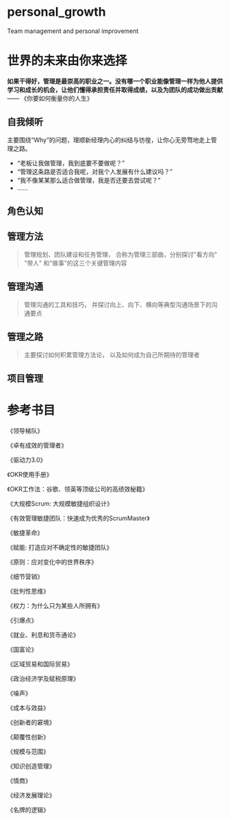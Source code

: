 <!--
 * @Author: your name
 * @Date: 2021-11-23 11:07:09
 * @LastEditTime: 2022-06-09 13:50:52
 * @LastEditors: zhaokang zhaokang1@xiaomi.com
 * @Description: 打开koroFileHeader查看配置 进行设置: https://github.com/OBKoro1/koro1FileHeader/wiki/%E9%85%8D%E7%BD%AE
 * @FilePath: /personal_growth/README.md
-->
# personal_growth
Team management and personal improvement

# 世界的未来由你来选择

<b> 如果干得好，管理是最崇高的职业之一。没有哪一个职业能像管理一样为他人提供学习和成长的机会，让他们懂得承担责任并取得成绩，以及为团队的成功做出贡献 </b> —— 《你要如何衡量你的人生》

##  自我倾听
主要围绕“Why”的问题，理顺新经理内心的纠结与彷徨，让你心无旁骛地走上管理之路。

- “老板让我做管理，我到底要不要做呢？”
- “管理这条路是否适合我呢，对我个人发展有什么建议吗？”
- “我不像某某那么适合做管理，我是否还要去尝试呢？”
- ……

## 角色认知

##  管理方法
> 管理规划、团队建设和任务管理， 合称为管理三部曲，分别探讨"看方向" "带人" 和"做事"的这三个关键管理内容

##  管理沟通
> 管理沟通的工具和技巧， 并探讨向上、向下、横向等典型沟通场景下的沟通要点

## 管理之路
> 主要探讨如何积累管理方法论， 以及如何成为自己所期待的管理者


## 项目管理

# 参考书目
《领导梯队》

《卓有成效的管理者》

《驱动力3.0》

《OKR使用手册》

《OKR工作法：谷歌、领英等顶级公司的高绩效秘籍》

《大规模Scrum: 大规模敏捷组织设计》

《有效管理敏捷团队：快速成为优秀的ScrumMaster》

《敏捷革命》

《赋能: 打造应对不确定性的敏捷团队》

《原则：应对变化中的世界秩序》

《细节营销》

《批判性思维》

《权力：为什么只为某些人所拥有》

《引爆点》

《就业、利息和货币通论》

《国富论》

《区域贸易和国际贸易》

《政治经济学及赋税原理》

《噪声》

《成本与效益》

《创新者的窘境》

《颠覆性创新》

《规模与范围》

《知识创造管理》

《情商》

《经济发展理论》

《名牌的逻辑》